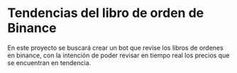 # Tendencias del libro de orden de Binance
En este proyecto se buscará crear un bot que revise los libros de ordenes en binance, con la intención de poder revisar en tiempo real los precios que se encuentran en tendencia.

